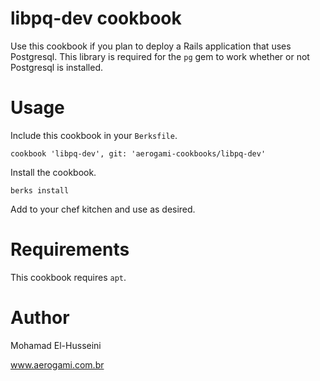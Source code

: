 # libpq-dev cookbook

Use this cookbook if you plan to deploy a Rails application that uses Postgresql. This library is required for the `pg` gem to work whether or not Postgresql is installed.

# Usage

Include this cookbook in your `Berksfile`.

````
cookbook 'libpq-dev', git: 'aerogami-cookbooks/libpq-dev'
````

Install the cookbook.

````
berks install
````

Add to your chef kitchen and use as desired.

# Requirements

This cookbook requires `apt`.

# Author

Mohamad El-Husseini

www.aerogami.com.br
